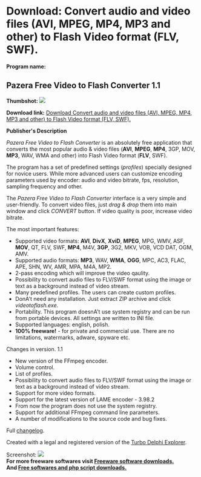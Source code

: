 # Download: Convert audio and video files (AVI, MPEG, MP4, MP3 and other) to Flash Video format (FLV, SWF).

**Program name:**

## Pazera Free Video to Flash Converter 1.1

  
**Thumbshot:** ![](http://www.freewarefiles.com/screenshot/pzvid2flashcvtr11_md.gif)   
  
**Download link:** [Download Convert audio and video files (AVI, MPEG, MP4, MP3 and other) to Flash Video format (FLV, SWF).](http://freesoftwares.boysofts.com/Pazera-Free-Video-To-Flash-Converter_program_39476.html)  
  


**Publisher's Description**  
  


_Pazera Free Video to Flash Converter_ is an absolutely free application that converts the most popular audio & video files (**AVI**, **MPEG**, **MP4**, 3GP, MOV, **MP3**, WAV, WMA and other) into Flash Video format (**FLV**, SWF). 

The program has a set of predefined settings (_profiles_) specially designed for novice users. While more advanced users can customize encoding parameters used by encoder: audio and video bitrate, fps, resolution, sampling frequency and other. 

The _Pazera Free Video to Flash Converter_ interface is a very simple and user-friendly. To convert video files, just _drag & drop_ them into main window and click _CONVERT_ button. If video quality is poor, increase video bitrate. 

The most important features: 

  * Supported video formats: **AVI**, **DivX**, **XviD**, **MPEG**, MPG, WMV, ASF, **MOV**, QT, FLV, SWF, **MP4**, M4V, **3GP**, 3G2, MKV, VOB, VCD DAT, OGM, AMV.
  * Supported audio formats: **MP3**, WAV, **WMA**, **OGG**, MPC, AC3, FLAC, APE, SHN, WV, AMR, MPA, M4A, MP2.
  * 2-pass encoding which will improve the video qaulity.
  * Possibility to convert audio files to FLV/SWF format using the image or text as a background instead of video stream.
  * Many predefined profiles. The users can create custom profiles.
  * DonA't need any installation. Just extract ZIP archive and click _videotoflash.exe_.
  * Portability. This program doesnA't use system registry and can be run from portable devices. All settings are written to INI file.
  * Supported languages: english, polish.
  * **100% freeware!** \- for private and commercial use. There are no limitations, watermarks, adware, spyware etc.

Changes in version. 1.1  


  * New version of the FFmpeg encoder.
  * Volume control.
  * List of profiles.
  * Possibility to convert audio files to FLV/SWF format using the image or text as a background instead of video stream.
  * Support for more video formats.
  * Support for the latest version of LAME encoder - 3.98.2
  * From now the program does not use the system registry.
  * Support for additional FFmpeg command line parameters.
  * A number of modifications to the source code and bug fixes.

Full [changelog](http://www.pazera-software.com/products/video-to-flash-converter/#changes). 

Created with a legal and registered version of the [Turbo Delphi Explorer](http://www.softdir.pl/details.php?id=2E4201114C&n=Turbo_Delphi_Explorer). 

  
  
Screenshot: ![](http://www.freewarefiles.com/screenshot/pzvid2flashcvtr11.gif)   
**For more freeware softwares visit [Freeware software downloads.](http://freesoftwares.boysofts.com/)**   
**And [Free softwares and php script downloads.](http://www.boysofts.com/)**
